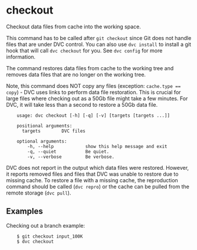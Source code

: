 # checkout

Checkout data files from cache into the working space.

This command has to be called after `git checkout` since Git does not handle
files that are under DVC control. You can also use `dvc install` to install a git
hook that will call `dvc checkout` for you. See `dvc config` for more
information.

The command restores data files from cache to the working tree and removes data
files that are no longer on the working tree.

Note, this command does NOT copy any files (exception: `cache.type == copy`) -
DVC uses links to perform data file restoration. This is crucial for large files
where checking out as a 50Gb file might take a few minutes. For DVC, it will
take less than a second to restore a 50Gb data file.


```usage
    usage: dvc checkout [-h] [-q] [-v] [targets [targets ...]]

    positional arguments:
      targets        DVC files

    optional arguments:
        -h, --help            show this help message and exit
        -q, --quiet           Be quiet.
        -v, --verbose         Be verbose.
```

DVC does not report in the output which data files were restored. However, it
reports removed files and files that DVC was unable to restore due to missing
cache. To restore a file with a missing cache, the reproduction command should
be called (`dvc repro`) or the cache can be pulled from the remote storage
(`dvc pull`).

## Examples

Checking out a branch example:

```dvc
    $ git checkout input_100K
    $ dvc checkout
```
